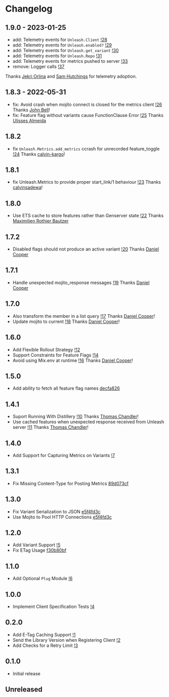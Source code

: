 # Changelog

<!-- %% CHANGELOG_ENTRIES %% -->

## 1.9.0 - 2023-01-25

* add: Telemetry events for `Unleash.Client` [!28](https://gitlab.com/afontaine/unleash_ex/-/merge_requests/28)
* add: Telemetry events for `Unleash.enabled?` [!29](https://gitlab.com/afontaine/unleash_ex/-/merge_requests/29)
* add: Telemetry events for `Unleash.get_variant` [!30](https://gitlab.com/afontaine/unleash_ex/-/merge_requests/30)
* add: Telemetry events for `Unleash.Repo` [!31](https://gitlab.com/afontaine/unleash_ex/-/merge_requests/31)
* add: Telemetry events for metrics pushed to server [!33](https://gitlab.com/afontaine/unleash_ex/-/merge_requests/33)
* remove: Logger calls [!37](https://gitlab.com/afontaine/unleash_ex/-/merge_requests/36)

Thanks [Jekri Orlina](https://gitlab.com/jekku) and [Sam Hutchings](https://gitlab.com/samhutchings) for telemetry
adoption.


## 1.8.3 - 2022-05-31

* fix: Avoid crash when mojito connect is closed for the metrics client
  [!26](https://gitlab.com/afontaine/unleash_ex/-/merge_requests/26) Thanks [John Bell](https://gitlab.com/johnabell)!
* fix: Feature flag without variants cause FunctionClause Error
  [!25](https://gitlab.com/afontaine/unleash_ex/-/merge_requests/25) Thanks
  [Ulisses Almeida](https://gitlab.com/ulissesalmeida)


## 1.8.2
* fix `Unleash.Metrics.add_metrics` ccrash for unrecorded feature_toggle [!24](https://gitlab.com/afontaine/unleash_ex/-/merge_requests/24) Thanks [calvin-kargo](https://gitlab.com/calvin-kargo)!

## 1.8.1
* fix Unleash.Metrics to provide proper start_link/1 behaviour [!23](https://gitlab.com/afontaine/unleash_ex/-/merge_requests/23) Thanks [calvinsadewa](https://gitlab.com/calvin-kargo)!

## 1.8.0

* Use ETS cache to store features rather than Genserver state
  [!22](https://gitlab.com/afontaine/unleash_ex/-/merge_requests/22) Thanks
  [Maximilien Rothier Bautzer](https://gitlab.com/cachemoi)

## 1.7.2
* Disabled flags should not produce an active variant [!20](https://gitlab.com/afontaine/unleash_ex/-/merge_requests/20) Thanks [Daniel Cooper](https://gitlab.com/danielcooper)

## 1.7.1
* Handle unexpected mojito_response messages [!19](https://gitlab.com/afontaine/unleash_ex/-/merge_requests/19) Thanks [Daniel Cooper](https://gitlab.com/danielcooper)

## 1.7.0
* Also transform the member in a list query [!17](https://gitlab.com/afontaine/unleash_ex/-/merge_requests/17) Thanks [Daniel Cooper](https://gitlab.com/danielcooper)!
* Update mojito to current [!18](https://gitlab.com/afontaine/unleash_ex/-/merge_requests/18) Thanks [Daniel Cooper](https://gitlab.com/danielcooper)!

## 1.6.0
* Add Flexible Rollout Strategy [!12](https://gitlab.com/afontaine/unleash_ex/-/merge_requests/12)
* Support Constraints for Feature Flags [!14](https://gitlab.com/afontaine/unleash_ex/-/merge_requests/14)
* Avoid using Mix.env at runtime [!16](https://gitlab.com/afontaine/unleash_ex/-/merge_requests/16) Thanks [Daniel Cooper](https://gitlab.com/danielcooper)!

## 1.5.0
* Add ability to fetch all feature flag names [decfa826](https://gitlab.com/afontaine/unleash_ex/commit/decfa826fca2d656a61f8e77c29138ea28214473)

## 1.4.1
* Suport Running With Distillery [!10](https://gitlab.com/afontaine/unleash_ex/merge_requests/10) Thanks [Thomas Chandler](https://gitlab.com/thomaschandler)!
* Use cached features when unexpected response received from Unleash server [!11](https://gitlab.com/afontaine/unleash_ex/merge_requests/11) Thanks [Thomas Chandler](https://gitlab.com/thomaschandler)!

## 1.4.0
* Add Support for Capturing Metrics on Variants [!7](https://gitlab.com/afontaine/unleash_ex/merge_requests/7)

## 1.3.1
* Fix Missing Content-Type for Posting Metrics [89d073cf](https://gitlab.com/afontaine/unleash_ex/commit/89d073cf6e507816259c8481b9510c56db672deb)

## 1.3.0
* Fix Variant Serialization to JSON [e5f4fd3c](https://gitlab.com/afontaine/unleash_ex/commit/e5f4fd3cece12810afbe789c122404e9169bd1ef)
* Use Mojito to Pool HTTP Connections [e5f4fd3c](https://gitlab.com/afontaine/unleash_ex/commit/e5f4fd3cece12810afbe789c122404e9169bd1ef)

## 1.2.0
* Add Variant Support [!5](https://gitlab.com/afontaine/unleash_ex/merge_requests/5)
* Fix ETag Usage [f30b80bf](https://gitlab.com/afontaine/unleash_ex/commit/f30b80bf931f56f5de908ca738977c2e540155e4)

## 1.1.0
* Add Optional `Plug` Module [!6](https://gitlab.com/afontaine/unleash_ex/merge_requests/6)

## 1.0.0
* Implement Client Specification Tests [!4](https://gitlab.com/afontaine/unleash_ex/merge_requests/4)

## 0.2.0

* Add E-Tag Caching Support [!1](https://gitlab.com/afontaine/unleash_ex/merge_requests/1)
* Send the Library Version when Registering Client [!2](https://gitlab.com/afontaine/unleash_ex/merge_requests/2)
* Add Checks for a Retry Limit [!3](https://gitlab.com/afontaine/unleash_ex/merge_requests/3)

## 0.1.0

* Initial release

## Unreleased
